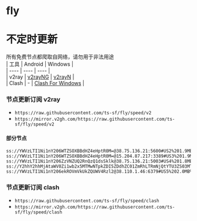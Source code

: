 # fly
# 不定时更新
所有免费节点都爬取自网络，请勿用于非法用途  
|  工具  | Android  | Windows  |  
|  ----  | ----   | ----  |  
| v2ray  | [v2rayNG](https://github.com/2dust/v2rayNG/releases) | [v2rayN](https://github.com/2dust/v2rayN/releases) |  
| Clash  | - | [Clash For Windows](https://github.com/2dust/clashN/releases) | 
  
### 节点更新订阅  v2ray
- `https://raw.githubusercontent.com/ts-sf/fly/speed/v2`  
- `https://mirror.v2gh.com/https://raw.githubusercontent.com/ts-sf/fly/speed/v2`  

#### 部分节点  
``` 
ss://YWVzLTI1Ni1nY206WTZSOXBBdHZ4eHptR0M=@38.75.136.21:5600#US2%201.9MB%2Fs
ss://YWVzLTI1Ni1nY206WTZSOXBBdHZ4eHptR0M=@15.204.87.217:3389#US3%201.9MB%2Fs
ss://YWVzLTI1Ni1nY206ZzVNZUQ2RnQzQ1dsSklk@38.75.136.21:5003#US4%201.8MB%2Fs
ss://Y2hhY2hhMjAtaWV0Zi1wb2x5MTMwNTpkZDI5ZDdhZC01ZmRhLTRmNjQtYTU3ZS03MTZjYTYwMTBlNjU=@122.195.189.15:10718#%F0%9F%87%A8%F0%9F%87%B3%E6%B1%9F%E8%8B%8F%20249.1KB%2Fs
ss://YWVzLTI1Ni1nY206ekROVmVkUkZQUWV4Rzl2@38.110.1.46:6379#US5%202.0MB%2Fs
```
### 节点更新订阅  clash
- `https://raw.githubusercontent.com/ts-sf/fly/speed/clash`  
- `https://mirror.v2gh.com/https://raw.githubusercontent.com/ts-sf/fly/speed/clash`  


